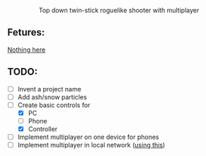 <p align="center">
    Top down twin-stick roguelike shooter with multiplayer
</p>

## Fetures:
[Nothing here](https://youtu.be/dQw4w9WgXcQ)
## TODO:
- [ ] Invent a project name
- [ ] Add ash/snow particles
- [ ] Create basic controls for
    - [x] PC
    - [ ] Phone
    - [x] Controller
- [ ] Implement multiplayer on one device for phones
- [ ] Implement multiplayer in local network ([using this](https://github.com/henriquelalves/godoteasylan/tree/master))
